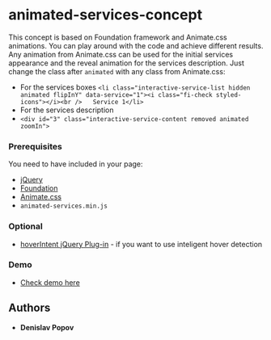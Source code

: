 # animated-services-concept
This concept is based on Foundation framework and Animate.css animations. You can play around with the code and achieve different results. 
Any animation from Animate.css can be used for the initial services appearance and the reveal animation for the services description. Just change the class after ```animated``` with any class from Animate.css:
* For the services boxes
```<li class="interactive-service-list hidden animated flipInY" data-service="1"><i class="fi-check styled-icons"></i><br />   Service 1</li>```
* For the services description
* ```<div id="3" class="interactive-service-content removed animated zoomIn">```
### Prerequisites
You need to have included in your page:
* [jQuery](https://jquery.com/)
* [Foundation](https://foundation.zurb.com/)
* [Animate.css](https://daneden.github.io/animate.css/)
* ```animated-services.min.js```
### Optional
* [hoverIntent jQuery Plug-in](https://briancherne.github.io/jquery-hoverIntent/) - if you want to use inteligent hover detection
### Demo
* [Check demo here](https://codepen.io/DenislavPopov/pen/vePxRQ)
## Authors

* **Denislav Popov**
